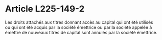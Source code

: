 # Article L225-149-2

Les droits attachés aux titres donnant accès au capital qui ont été utilisés ou qui ont été acquis par la société émettrice ou par la société appelée à émettre de nouveaux titres de capital sont annulés par la société émettrice.